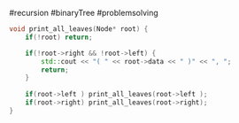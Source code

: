 #recursion #binaryTree #problemsolving 

```cpp title:solution folded:true
void print_all_leaves(Node* root) {
	if(!root) return;

	if(!root->right && !root->left) {
		std::cout << "( " << root->data << " )" << ", ";
		return;
	}
	
	if(root->left ) print_all_leaves(root->left );
	if(root->right) print_all_leaves(root->right);
}
```
